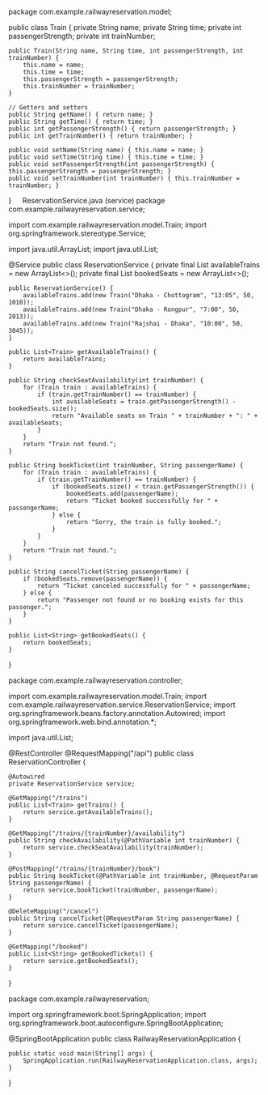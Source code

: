 
package com.example.railwayreservation.model;

public class Train {
    private String name;
    private String time;
    private int passengerStrength;
    private int trainNumber;

    public Train(String name, String time, int passengerStrength, int trainNumber) {
        this.name = name;
        this.time = time;
        this.passengerStrength = passengerStrength;
        this.trainNumber = trainNumber;
    }

    // Getters and setters
    public String getName() { return name; }
    public String getTime() { return time; }
    public int getPassengerStrength() { return passengerStrength; }
    public int getTrainNumber() { return trainNumber; }

    public void setName(String name) { this.name = name; }
    public void setTime(String time) { this.time = time; }
    public void setPassengerStrength(int passengerStrength) { this.passengerStrength = passengerStrength; }
    public void setTrainNumber(int trainNumber) { this.trainNumber = trainNumber; }
}
 
ReservationService.java (service)
package com.example.railwayreservation.service;

import com.example.railwayreservation.model.Train;
import org.springframework.stereotype.Service;

import java.util.ArrayList;
import java.util.List;

@Service
public class ReservationService {
    private final List<Train> availableTrains = new ArrayList<>();
    private final List<String> bookedSeats = new ArrayList<>();

    public ReservationService() {
        availableTrains.add(new Train("Dhaka - Chottogram", "13:05", 50, 1010));
        availableTrains.add(new Train("Dhaka - Rongpur", "7:00", 50, 2013));
        availableTrains.add(new Train("Rajshai - Dhaka", "10:00", 50, 3045));
    }

    public List<Train> getAvailableTrains() {
        return availableTrains;
    }

    public String checkSeatAvailability(int trainNumber) {
        for (Train train : availableTrains) {
            if (train.getTrainNumber() == trainNumber) {
                int availableSeats = train.getPassengerStrength() - bookedSeats.size();
                return "Available seats on Train " + trainNumber + ": " + availableSeats;
            }
        }
        return "Train not found.";
    }

    public String bookTicket(int trainNumber, String passengerName) {
        for (Train train : availableTrains) {
            if (train.getTrainNumber() == trainNumber) {
                if (bookedSeats.size() < train.getPassengerStrength()) {
                    bookedSeats.add(passengerName);
                    return "Ticket booked successfully for " + passengerName;
                } else {
                    return "Sorry, the train is fully booked.";
                }
            }
        }
        return "Train not found.";
    }

    public String cancelTicket(String passengerName) {
        if (bookedSeats.remove(passengerName)) {
            return "Ticket canceled successfully for " + passengerName;
        } else {
            return "Passenger not found or no booking exists for this passenger.";
        }
    }

    public List<String> getBookedSeats() {
        return bookedSeats;
    }
}















package com.example.railwayreservation.controller;

import com.example.railwayreservation.model.Train;
import com.example.railwayreservation.service.ReservationService;
import org.springframework.beans.factory.annotation.Autowired;
import org.springframework.web.bind.annotation.*;

import java.util.List;

@RestController
@RequestMapping("/api")
public class ReservationController {

    @Autowired
    private ReservationService service;

    @GetMapping("/trains")
    public List<Train> getTrains() {
        return service.getAvailableTrains();
    }

    @GetMapping("/trains/{trainNumber}/availability")
    public String checkAvailability(@PathVariable int trainNumber) {
        return service.checkSeatAvailability(trainNumber);
    }

    @PostMapping("/trains/{trainNumber}/book")
    public String bookTicket(@PathVariable int trainNumber, @RequestParam String passengerName) {
        return service.bookTicket(trainNumber, passengerName);
    }

    @DeleteMapping("/cancel")
    public String cancelTicket(@RequestParam String passengerName) {
        return service.cancelTicket(passengerName);
    }

    @GetMapping("/booked")
    public List<String> getBookedTickets() {
        return service.getBookedSeats();
    }
} 

package com.example.railwayreservation;

import org.springframework.boot.SpringApplication;
import org.springframework.boot.autoconfigure.SpringBootApplication;

@SpringBootApplication
public class RailwayReservationApplication {

    public static void main(String[] args) {
        SpringApplication.run(RailwayReservationApplication.class, args);
    }
} 
